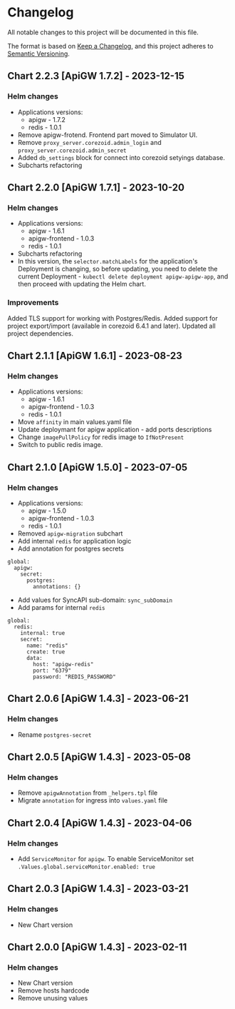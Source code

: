 # Changelog

All notable changes to this project will be documented in this file.

The format is based on [Keep a Changelog](https://keepachangelog.com/en/1.0.0/),
and this project adheres to [Semantic Versioning](https://semver.org/spec/v2.0.0.html).


## Chart 2.2.3 [ApiGW 1.7.2] - 2023-12-15
### Helm changes
- Applications versions:
    - apigw - 1.7.2
    - redis - 1.0.1
- Remove apigw-frotend. Frontend part moved to Simulator UI.
- Remove `proxy_server.corezoid.admin_login` and `proxy_server.corezoid.admin_secret`
- Added `db_settings` block for connect into corezoid setyings database.
- Subcharts refactoring

## Chart 2.2.0 [ApiGW 1.7.1] - 2023-10-20
### Helm changes
- Applications versions:
    - apigw - 1.6.1
    - apigw-frontend - 1.0.3
    - redis - 1.0.1
- Subcharts refactoring
- In this version, the `selector.matchLabels` for the application's Deployment is changing, so before updating, you need to delete the current Deployment - `kubectl delete deployment apigw-apigw-app`, and then proceed with updating the Helm chart.

### Improvements
Added TLS support for working with Postgres/Redis.
Added support for project export/import (available in corezoid 6.4.1 and later).
Updated all project dependencies.

## Chart 2.1.1 [ApiGW 1.6.1] - 2023-08-23
### Helm changes
- Applications versions:
    - apigw - 1.6.1
    - apigw-frontend - 1.0.3
    - redis - 1.0.1
- Move `affinity` in main values.yaml file
- Update deploymant for apigw application - add ports descriptions
- Change `imagePullPolicy` for redis image to `IfNotPresent`
- Switch to public redis image.

## Chart 2.1.0 [ApiGW 1.5.0] - 2023-07-05
### Helm changes
- Applications versions:
    - apigw - 1.5.0
    - apigw-frontend - 1.0.3
    - redis - 1.0.1
- Removed `apigw-migration` subchart
- Add internal `redis` for application logic
- Add annotation for postgres secrets
```
global:
  apigw:
    secret:
      postgres:
        annotations: {}
```
- Add values for SyncAPI sub-domain: `sync_subDomain`
- Add params for internal `redis`
```
global:
  redis:
    internal: true
    secret:
      name: "redis"
      create: true
      data:
        host: "apigw-redis"
        port: "6379"
        password: "REDIS_PASSWORD"
```


## Chart 2.0.6 [ApiGW 1.4.3] - 2023-06-21
### Helm changes
- Rename `postgres-secret`


## Chart 2.0.5 [ApiGW 1.4.3] - 2023-05-08
### Helm changes
- Remove `apigwAnnotation` from `_helpers.tpl` file
- Migrate `annotation` for ingress into `values.yaml` file


## Chart 2.0.4 [ApiGW 1.4.3] - 2023-04-06
### Helm changes
- Add `ServiceMonitor` for `apigw`. To enable ServiceMonitor set `.Values.global.serviceMonitor.enabled: true`


## Chart 2.0.3 [ApiGW 1.4.3] - 2023-03-21
### Helm changes
- New Chart version


## Chart 2.0.0 [ApiGW 1.4.3] - 2023-02-11
### Helm changes
- New Chart version
- Remove hosts hardcode
- Remove unusing values
